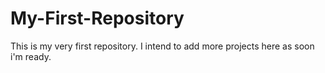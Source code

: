 # My-First-Repository
This is my very first repository.
I intend to add more projects here as soon i'm ready.
